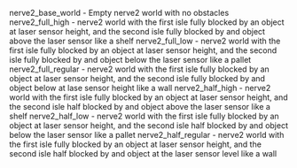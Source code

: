 nerve2_base_world - Empty nerve2 world with no obstacles
nerve2_full_high - nerve2 world with the first isle fully blocked by an object
	at laser sensor height, and the second isle fully blocked
	by and object above the laser sensor like a shelf
nerve2_full_low - nerve2 world with the first isle fully blocked by an object
	at laser sensor height, and the second isle fully blocked
	by and object below the laser sensor like a pallet
nerve2_full_regular - nerve2 world with the first isle fully blocked by an object
	at laser sensor height, and the second isle fully blocked
	by and object below at lase sensor height like a wall
nerve2_half_high - nerve2 world with the first isle fully blocked by an object
	at laser sensor height, and the second isle half blocked
	by and object above the laser sensor like a shelf
nerve2_half_low - nerve2 world with the first isle fully blocked by an object
	at laser sensor height, and the second isle half blocked
	by and object below the laser sensor like a pallet
nerve2_half_regular - nerve2 world with the first isle fully blocked by an object
	at laser sensor height, and the second isle half blocked
	by and object at the laser sensor level like a wall
